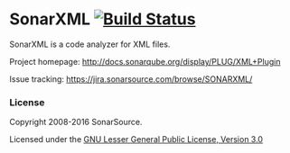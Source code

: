 # SonarXML [![Build Status](https://travis-ci.org/SonarCommunity/sonar-xml.svg?branch=master)](https://travis-ci.org/SonarSource/sonar-xml)

SonarXML is a code analyzer for XML files.

Project homepage:
http://docs.sonarqube.org/display/PLUG/XML+Plugin

Issue tracking:
https://jira.sonarsource.com/browse/SONARXML/



### License

Copyright 2008-2016 SonarSource.

Licensed under the [GNU Lesser General Public License, Version 3.0](http://www.gnu.org/licenses/lgpl.txt)
